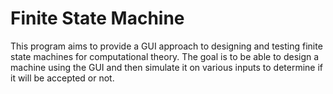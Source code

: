 # Finite State Machine
This program aims to provide a GUI approach to designing and testing finite state machines for computational theory. The goal is to be able to design a machine using the GUI and then simulate it on various inputs to determine if it will be accepted or not.
